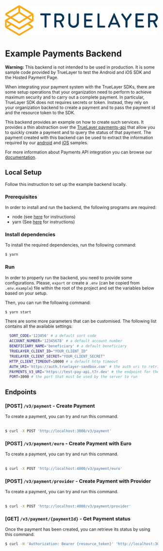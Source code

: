 <p align="center">
<img height="100px" src="./truelayer_logo.svg" />
</p>

# Example Payments Backend

**Warning:** This backend is not intended to be used in production. It is some sample code provided by TrueLayer to test the Android and iOS SDK and the Hosted Payment Page.

When integrating your payment system with the TrueLayer SDKs, there are some setup operations that your organization need to perform to achieve maximum security and to carry out a complete payment.
In particular, TrueLayer SDK does not requires secrets or token. Instead, they rely on your organization backend to create a payment and to pass the payment id and the resource token to the SDK.

This backend provides an example on how to create such services. It provides a thin abstraction over the [TrueLayer payments-api](https://truelayer.com/payments-api) that allow you to quickly create a payment and to query the status of that payment.
The payment created with this backend can be used to extract the information required by our [android](https://github.com/TrueLayer/android-sample/) and [iOS](https://github.com/TrueLayer/truelayer-ios-sdk) samples.

For more information about Payments API integration you can browse our [documentation](https://docs.truelayer.com/#payments-api-v2).

## Local Setup

Follow this instruction to set up the example backend locally.

### Prerequisites
In order to install and run the backend, the following programs are required:

- node (see [here](https://nodejs.org/en/) for instructions)
- yarn (See [here](https://yarnpkg.com/) for instructions)

### Install dependencies

To install the required dependencies, run the following command:

```bash
$ yarn
```

### Run
In order to properly run the backend, you need to provide some configurations. Please, `export` or create a `.env` (can be copied from `.env.example`) file within the root of the project and set the variables below based on your setup.

Then, you can run the following command:

```bash
$ yarn start
```

There are some more parameters that can be customised. The following list contains all the available settings:

```bash
  SORT_CODE='123456' # a default sort code
  ACCOUNT_NUMBER='12345678' # a default account number
  BENEFICIARY_NAME='beneficiary' # a default beneficiary
  TRUELAYER_CLIENT_ID="YOUR_CLIENT_ID" 
  TRUELAYER_CLIENT_SECRET="YOUR_CLIENT_SECRET"
  HTTP_CLIENT_TIMEOUT=10000 # a default http timeout
  AUTH_URI='https://auth.truelayer-sandbox.com' # the auth uri to retrieve the auth token
  PAYMENTS_V3_URI='https://test-pay-api.t7r.dev' # the endpoint for the payments API
  PORT=3000 # the port that must be used by the server to run
```

## Endpoints

### [POST] `/v3/payment` - Create Payment
To create a payment, you can try and run this command.

```bash

$ curl -X POST 'http://localhost:3000/v3/payment' 
```

### [POST] `/v3/payment/euro` - Create Payment with Euro
To create a payment, you can try and run this command.

```bash

$ curl -X POST 'http://localhost:4000/v3/payment/euro' 
```

### [POST] `/v3/payment/provider` - Create Payment with Provider
To create a payment, you can try and run this command.

```bash

$ curl -X POST 'http://localhost:4000/v3/payment/provider' 
```


### [GET] `/v3/payment/{paymentId}` - Get Payment status
Once the payment has been created, you can retrieve its status by using this command.

```bash
$ curl -H 'Authorization: Bearer {resource_token}' 'http://localhost:3000/v3/payment/{payment_id}'
```
